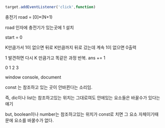 ```javascript
target.addEventListener('click',function)
```

충전기 road = [0]*(N+1)

road 인자에 충전기가 있는곳에 1 설치

start = 0

K만큼가서 1이 없으면 뒤로 K만큼까지 뒤로 갔는데 계속 1이 없으면 0출력

1 발견하면 다시 K 만큼가고 똑같은 과정 반복. ans += 1

0 1 2 3

window console, document

const 는 참조하고 있는 곳이 안바뀐다는 소리임.

즉, dic이나 list는 참조하고있는 위치는 그대로여도 안에있는 요소들은 바꿀수가 있다는 얘기

but, boolean이나 number는 참조하고있는 위치가 const로 치면 그 요소 자체이기때문에 요소를 바꿀수가 없다.